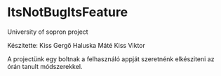 # ItsNotBugItsFeature
University of sopron project

Készitette:
Kiss Gergő
Haluska Máté
Kiss Viktor

A projectünk egy boltnak a felhasználó appját szeretnénk elkésziteni az órán tanult módszerekkel.

